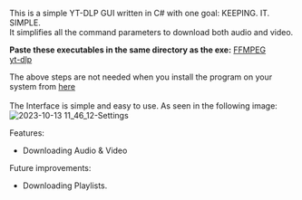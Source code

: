 This is a simple YT-DLP GUI written in C# with one goal: KEEPING. IT. SIMPLE.<br>
It simplifies all the command parameters to download both audio and video.

<b>Paste these executables in the same directory as the exe:</b>
[FFMPEG](https://github.com/BtbN/FFmpeg-Builds/releases/download/latest/ffmpeg-master-latest-win64-gpl.zip)<br>
[yt-dlp](https://github.com/yt-dlp/yt-dlp/releases/download/2023.10.07/yt-dlp_win.zip)

The above steps are not needed when you install the program on your system from [here](https://github.com/quaatos/YoutubeDownloader/releases/tag/V2.0)<br><br>
The Interface is simple and easy to use. As seen in the following image:
![2023-10-13 11_46_12-Settings](https://github.com/quaatos/YoutubeDownloader/assets/93578678/c989df8c-2225-494c-95b6-72978f55a669)

Features:
  - Downloading Audio & Video 


Future improvements:
  - Downloading Playlists.
